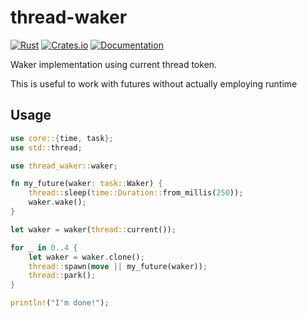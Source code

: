 # thread-waker

[![Rust](https://github.com/DoumanAsh/thread-waker/actions/workflows/rust.yml/badge.svg)](https://github.com/DoumanAsh/thread-waker/actions/workflows/rust.yml)
[![Crates.io](https://img.shields.io/crates/v/thread-waker.svg)](https://crates.io/crates/thread-waker)
[![Documentation](https://docs.rs/thread-waker/badge.svg)](https://docs.rs/crate/thread-waker/)

Waker implementation using current thread token.

This is useful to work with futures without actually employing runtime

## Usage

```rust
use core::{time, task};
use std::thread;

use thread_waker::waker;

fn my_future(waker: task::Waker) {
    thread::sleep(time::Duration::from_millis(250));
    waker.wake();
}

let waker = waker(thread::current());

for _ in 0..4 {
    let waker = waker.clone();
    thread::spawn(move || my_future(waker));
    thread::park();
}

println!("I'm done!");
```
